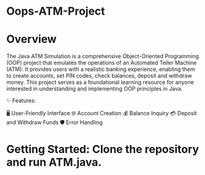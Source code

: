 # Oops-ATM-Project
# Overview
The Java ATM Simulation is a comprehensive Object-Oriented Programming (OOP) project that emulates the operations of an Automated Teller Machine (ATM). It provides users with a realistic banking experience, enabling them to create accounts, set PIN codes, check balances, deposit and withdraw money.
This project serves as a foundational learning resource for anyone interested in understanding and implementing OOP principles in Java.

✨ Features:

🖥️ User-Friendly Interface
🌐 Account Creation
💰 Balance Inquiry
💳 Deposit and Withdraw Funds
🛡️ Error Handling

# Getting Started: Clone the repository and run ATM.java.

